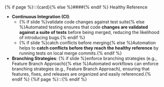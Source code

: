 {% if page %}:::{card}{% else %}####{% endif %} Healthy Reference
- **Continuous Integration (CI)**: 
  - {% if slide %}validate code changes against test suite{% else %}Automated testing ensures that code **changes are validated against a suite of tests** before being merged, reducing the likelihood of introducing bugs.{% endif %}
  - {% if slide %}catch conflicts before merging{% else %}Automation helps to **catch conflicts before they reach the healthy reference** by running tests on local merge commits.{% endif %}
- **Branching Strategies**: {% if slide %}enforce branching strategies (e.g., Feature Branch Approach){% else %}Automated workflows can enforce branching strategies (e.g., Feature Branch Approach), ensuring that features, fixes, and releases are organized and easily referenced.{% endif %}
{%if page %}:::{% endif %}
